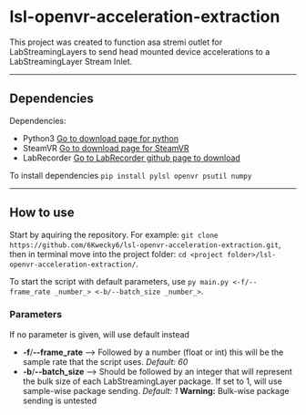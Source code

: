lsl-openvr-acceleration-extraction
=================================
This project was created to function asa stremi outlet for LabStreamingLayers to send head mounted device accelerations to a LabStreamingLayer Stream Inlet.

***
Dependencies
---------------------------------
Dependencies:
* Python3 [Go to download page for python](https://www.python.org/downloads/)
* SteamVR [Go to download page for SteamVR](https://store.steampowered.com/app/250820/SteamVR/)
* LabRecorder [Go to LabRecorder github page to download](https://github.com/labstreaminglayer/App-LabRecorder/releases)

To install dependencies `pip install pylsl openvr psutil numpy`

***
How to use
---------------------------------
Start by aquiring the repository. For example: `git clone https://github.com/6Kwecky6/lsl-openvr-acceleration-extraction.git`, then in terminal move into the project folder: `cd <project folder>/lsl-openvr-acceleration-extraction/`.

To start the script with default parameters, use `py main.py <-f/--frame_rate _number_> <-b/--batch_size _number_>`.
### Parameters
If no parameter is given, will use default instead
* __-f__/__--frame_rate__ --> Followed by a number (float or int) this will be the sample rate that the script uses. _Default: 60_
* __-b__/__--batch_size__ --> Should be followed by an integer that will represent the bulk size of each LabStreamingLayer package. If set to 1, will use sample-wise package sending. _Default: 1_  __Warning:__ Bulk-wise package sending is untested
